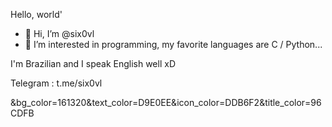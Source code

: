 Hello, world'


- 👋 Hi, I’m @six0vl
- 👀 I’m interested in programming, my favorite languages are C / Python...

I'm Brazilian and I speak English well xD

Telegram : t.me/six0vl 



&bg_color=161320&text_color=D9E0EE&icon_color=DDB6F2&title_color=96CDFB
